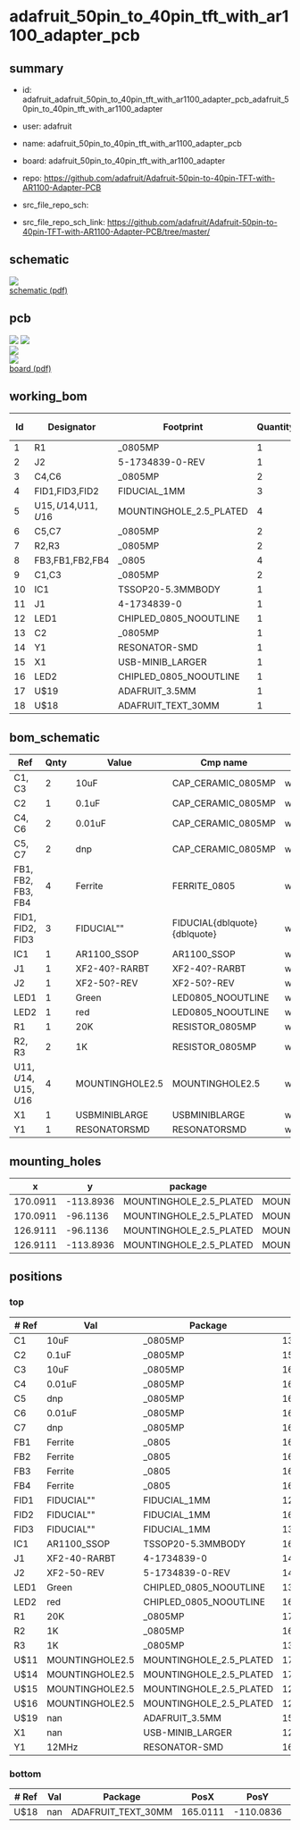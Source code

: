 # adafruit_50pin_to_40pin_tft_with_ar1100_adapter_pcb
 
## summary 
* id: adafruit_adafruit_50pin_to_40pin_tft_with_ar1100_adapter_pcb_adafruit_50pin_to_40pin_tft_with_ar1100_adapter
* user: adafruit
* name: adafruit_50pin_to_40pin_tft_with_ar1100_adapter_pcb
* board: adafruit_50pin_to_40pin_tft_with_ar1100_adapter
* repo: https://github.com/adafruit/Adafruit-50pin-to-40pin-TFT-with-AR1100-Adapter-PCB



* src_file_repo_sch: 
* src_file_repo_sch_link: https://github.com/adafruit/Adafruit-50pin-to-40pin-TFT-with-AR1100-Adapter-PCB/tree/master/

## schematic  
![](working_schematic_600.png)  
[schematic (pdf)](working_schematic.pdf)  

## pcb  
![](working_3d_600.png) 
![](working_3d_front_600.png)  
![](working_3d_back_600.png)  
![](working_600.png)  
[board (pdf)](working.pdf)  

## working_bom
| Id | Designator | Footprint | Quantity | Designation | Supplier and ref |  | None | 
| --- | --- | --- | --- | --- | --- | --- | --- | 
| 1 | R1 | _0805MP | 1 | 20K |  |  | [''] | 
| 2 | J2 | 5-1734839-0-REV | 1 | XF2-50-REV |  |  | [''] | 
| 3 | C4,C6 | _0805MP | 2 | 0.01uF |  |  | [''] | 
| 4 | FID1,FID3,FID2 | FIDUCIAL_1MM | 3 | FIDUCIAL" |  |  | [''] | 
| 5 | U$15,U$14,U$11,U$16 | MOUNTINGHOLE_2.5_PLATED | 4 | MOUNTINGHOLE2.5 |  |  | [''] | 
| 6 | C5,C7 | _0805MP | 2 | dnp |  |  | [''] | 
| 7 | R2,R3 | _0805MP | 2 | 1K |  |  | [''] | 
| 8 | FB3,FB1,FB2,FB4 | _0805 | 4 | Ferrite |  |  | [''] | 
| 9 | C1,C3 | _0805MP | 2 | 10uF |  |  | [''] | 
| 10 | IC1 | TSSOP20-5.3MMBODY | 1 | AR1100_SSOP |  |  | [''] | 
| 11 | J1 | 4-1734839-0 | 1 | XF2-40-RARBT |  |  | [''] | 
| 12 | LED1 | CHIPLED_0805_NOOUTLINE | 1 | Green |  |  | [''] | 
| 13 | C2 | _0805MP | 1 | 0.1uF |  |  | [''] | 
| 14 | Y1 | RESONATOR-SMD | 1 | 12MHz |  |  | [''] | 
| 15 | X1 | USB-MINIB_LARGER | 1 |  |  |  | [''] | 
| 16 | LED2 | CHIPLED_0805_NOOUTLINE | 1 | red |  |  | [''] | 
| 17 | U$19 | ADAFRUIT_3.5MM | 1 |  |  |  | [''] | 
| 18 | U$18 | ADAFRUIT_TEXT_30MM | 1 |  |  |  | [''] | 


## bom_schematic
| Ref | Qnty | Value | Cmp name | Footprint | Description | Vendor | DNP | 
| --- | --- | --- | --- | --- | --- | --- | --- | 
| C1, C3 | 2 | 10uF | CAP_CERAMIC_0805MP | working:_0805MP |  |  |  | 
| C2 | 1 | 0.1uF | CAP_CERAMIC_0805MP | working:_0805MP |  |  |  | 
| C4, C6 | 2 | 0.01uF | CAP_CERAMIC_0805MP | working:_0805MP |  |  |  | 
| C5, C7 | 2 | dnp | CAP_CERAMIC_0805MP | working:_0805MP |  |  |  | 
| FB1, FB2, FB3, FB4 | 4 | Ferrite | FERRITE_0805 | working:_0805 |  |  |  | 
| FID1, FID2, FID3 | 3 | FIDUCIAL"" | FIDUCIAL{dblquote}{dblquote} | working:FIDUCIAL_1MM |  |  |  | 
| IC1 | 1 | AR1100_SSOP | AR1100_SSOP | working:TSSOP20-5.3MMBODY |  |  |  | 
| J1 | 1 | XF2-40?-RARBT | XF2-40?-RARBT | working:4-1734839-0 |  |  |  | 
| J2 | 1 | XF2-50?-REV | XF2-50?-REV | working:5-1734839-0-REV |  |  |  | 
| LED1 | 1 | Green | LED0805_NOOUTLINE | working:CHIPLED_0805_NOOUTLINE |  |  |  | 
| LED2 | 1 | red | LED0805_NOOUTLINE | working:CHIPLED_0805_NOOUTLINE |  |  |  | 
| R1 | 1 | 20K | RESISTOR_0805MP | working:_0805MP |  |  |  | 
| R2, R3 | 2 | 1K | RESISTOR_0805MP | working:_0805MP |  |  |  | 
| U$11, U$14, U$15, U$16 | 4 | MOUNTINGHOLE2.5 | MOUNTINGHOLE2.5 | working:MOUNTINGHOLE_2.5_PLATED |  |  |  | 
| X1 | 1 | USBMINIBLARGE | USBMINIBLARGE | working:USB-MINIB_LARGER |  |  |  | 
| Y1 | 1 | RESONATORSMD | RESONATORSMD | working:RESONATOR-SMD |  |  |  | 


## mounting_holes
| x | y | package | value | ref | size | 
| --- | --- | --- | --- | --- | --- | 
| 170.0911 | -113.8936 | MOUNTINGHOLE_2.5_PLATED | MOUNTINGHOLE2.5 | U$11 | m3 | 
| 170.0911 | -96.1136 | MOUNTINGHOLE_2.5_PLATED | MOUNTINGHOLE2.5 | U$14 | m3 | 
| 126.9111 | -96.1136 | MOUNTINGHOLE_2.5_PLATED | MOUNTINGHOLE2.5 | U$15 | m3 | 
| 126.9111 | -113.8936 | MOUNTINGHOLE_2.5_PLATED | MOUNTINGHOLE2.5 | U$16 | m3 | 


## positions
### top
| # Ref | Val | Package | PosX | PosY | Rot | Side | 
| --- | --- | --- | --- | --- | --- | --- | 
| C1 | 10uF | _0805MP | 135.7511 | -100.2336 | -90.0 | top | 
| C2 | 0.1uF | _0805MP | 156.8421 | -109.4276 | 0.0 | top | 
| C3 | 10uF | _0805MP | 166.8351 | -99.7756 | 180.0 | top | 
| C4 | 0.01uF | _0805MP | 164.2491 | -95.7326 | 90.0 | top | 
| C5 | dnp | _0805MP | 162.5981 | -103.2256 | 180.0 | top | 
| C6 | 0.01uF | _0805MP | 163.1061 | -98.9076 | 180.0 | top | 
| C7 | dnp | _0805MP | 162.5981 | -106.6546 | 180.0 | top | 
| FB1 | Ferrite | _0805 | 162.5981 | -108.3056 | 180.0 | top | 
| FB2 | Ferrite | _0805 | 162.5981 | -104.8766 | 180.0 | top | 
| FB3 | Ferrite | _0805 | 162.5981 | -100.9396 | 180.0 | top | 
| FB4 | Ferrite | _0805 | 162.4711 | -95.7326 | 90.0 | top | 
| FID1 | FIDUCIAL"" | FIDUCIAL_1MM | 129.9591 | -115.2906 | 90.0 | top | 
| FID2 | FIDUCIAL"" | FIDUCIAL_1MM | 166.7891 | -94.9706 | 90.0 | top | 
| FID3 | FIDUCIAL"" | FIDUCIAL_1MM | 134.1501 | -95.0976 | 90.0 | top | 
| IC1 | AR1100_SSOP | TSSOP20-5.3MMBODY | 168.4391 | -105.2376 | 0.0 | top | 
| J1 | XF2-40-RARBT | 4-1734839-0 | 148.5511 | -95.7336 | 0.0 | top | 
| J2 | XF2-50-REV | 5-1734839-0-REV | 147.5511 | -114.0836 | 180.0 | top | 
| LED1 | Green | CHIPLED_0805_NOOUTLINE | 132.0511 | -96.1416 | 0.0 | top | 
| LED2 | red | CHIPLED_0805_NOOUTLINE | 168.3411 | -110.9796 | 90.0 | top | 
| R1 | 20K | _0805MP | 170.5361 | -99.9006 | 180.0 | top | 
| R2 | 1K | _0805MP | 166.7521 | -113.5756 | 90.0 | top | 
| R3 | 1K | _0805MP | 130.2231 | -96.1296 | 90.0 | top | 
| U$11 | MOUNTINGHOLE2.5 | MOUNTINGHOLE_2.5_PLATED | 170.0911 | -113.8936 | 90.0 | top | 
| U$14 | MOUNTINGHOLE2.5 | MOUNTINGHOLE_2.5_PLATED | 170.0911 | -96.1136 | 90.0 | top | 
| U$15 | MOUNTINGHOLE2.5 | MOUNTINGHOLE_2.5_PLATED | 126.9111 | -96.1136 | 90.0 | top | 
| U$16 | MOUNTINGHOLE2.5 | MOUNTINGHOLE_2.5_PLATED | 126.9111 | -113.8936 | 90.0 | top | 
| U$19 | nan | ADAFRUIT_3.5MM | 155.9941 | -103.2256 | -90.0 | top | 
| X1 | nan | USB-MINIB_LARGER | 129.1511 | -104.9336 | -90.0 | top | 
| Y1 | 12MHz | RESONATOR-SMD | 164.4621 | -112.9216 | -90.0 | top | 

### bottom
| # Ref | Val | Package | PosX | PosY | Rot | Side | 
| --- | --- | --- | --- | --- | --- | --- | 
| U$18 | nan | ADAFRUIT_TEXT_30MM | 165.0111 | -110.0836 | 180.0 | bottom | 

